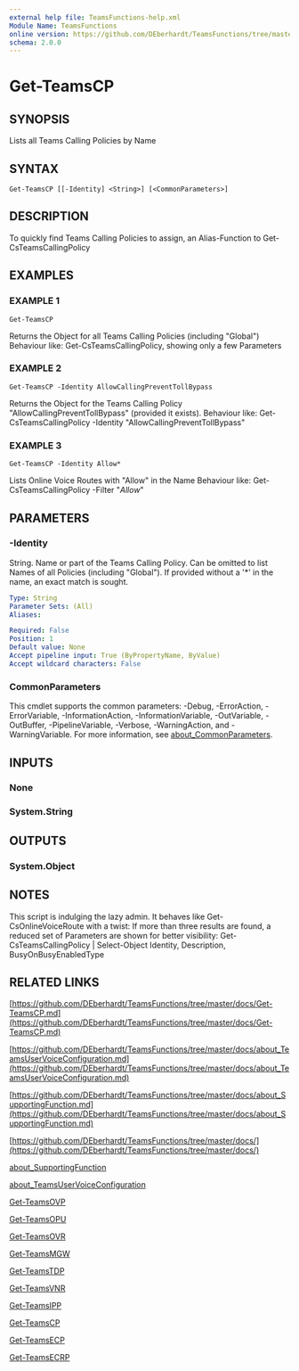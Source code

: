 ```yaml
---
external help file: TeamsFunctions-help.xml
Module Name: TeamsFunctions
online version: https://github.com/DEberhardt/TeamsFunctions/tree/master/docs/Get-TeamsCP.md
schema: 2.0.0
---
```


# Get-TeamsCP

## SYNOPSIS
Lists all Teams Calling Policies by Name

## SYNTAX

```
Get-TeamsCP [[-Identity] <String>] [<CommonParameters>]
```

## DESCRIPTION
To quickly find Teams Calling Policies to assign, an Alias-Function to Get-CsTeamsCallingPolicy

## EXAMPLES

### EXAMPLE 1
```
Get-TeamsCP
```

Returns the Object for all Teams Calling Policies (including "Global")
Behaviour like: Get-CsTeamsCallingPolicy, showing only a few Parameters

### EXAMPLE 2
```
Get-TeamsCP -Identity AllowCallingPreventTollBypass
```

Returns the Object for the Teams Calling Policy "AllowCallingPreventTollBypass" (provided it exists).
Behaviour like: Get-CsTeamsCallingPolicy -Identity "AllowCallingPreventTollBypass"

### EXAMPLE 3
```
Get-TeamsCP -Identity Allow*
```

Lists Online Voice Routes with "Allow" in the Name
Behaviour like: Get-CsTeamsCallingPolicy -Filter "*Allow*"

## PARAMETERS

### -Identity
String.
Name or part of the Teams Calling Policy.
Can be omitted to list Names of all Policies (including "Global").
If provided without a '*' in the name, an exact match is sought.

```yaml
Type: String
Parameter Sets: (All)
Aliases:

Required: False
Position: 1
Default value: None
Accept pipeline input: True (ByPropertyName, ByValue)
Accept wildcard characters: False
```

### CommonParameters
This cmdlet supports the common parameters: -Debug, -ErrorAction, -ErrorVariable, -InformationAction, -InformationVariable, -OutVariable, -OutBuffer, -PipelineVariable, -Verbose, -WarningAction, and -WarningVariable. For more information, see [about_CommonParameters](http://go.microsoft.com/fwlink/?LinkID=113216).

## INPUTS

### None
### System.String
## OUTPUTS

### System.Object
## NOTES
This script is indulging the lazy admin.
It behaves like Get-CsOnlineVoiceRoute with a twist:
If more than three results are found, a reduced set of Parameters are shown for better visibility:
Get-CsTeamsCallingPolicy | Select-Object Identity, Description, BusyOnBusyEnabledType

## RELATED LINKS

[https://github.com/DEberhardt/TeamsFunctions/tree/master/docs/Get-TeamsCP.md](https://github.com/DEberhardt/TeamsFunctions/tree/master/docs/Get-TeamsCP.md)

[https://github.com/DEberhardt/TeamsFunctions/tree/master/docs/about_TeamsUserVoiceConfiguration.md](https://github.com/DEberhardt/TeamsFunctions/tree/master/docs/about_TeamsUserVoiceConfiguration.md)

[https://github.com/DEberhardt/TeamsFunctions/tree/master/docs/about_SupportingFunction.md](https://github.com/DEberhardt/TeamsFunctions/tree/master/docs/about_SupportingFunction.md)

[https://github.com/DEberhardt/TeamsFunctions/tree/master/docs/](https://github.com/DEberhardt/TeamsFunctions/tree/master/docs/)

[about_SupportingFunction]()

[about_TeamsUserVoiceConfiguration]()

[Get-TeamsOVP]()

[Get-TeamsOPU]()

[Get-TeamsOVR]()

[Get-TeamsMGW]()

[Get-TeamsTDP]()

[Get-TeamsVNR]()

[Get-TeamsIPP]()

[Get-TeamsCP]()

[Get-TeamsECP]()

[Get-TeamsECRP]()

